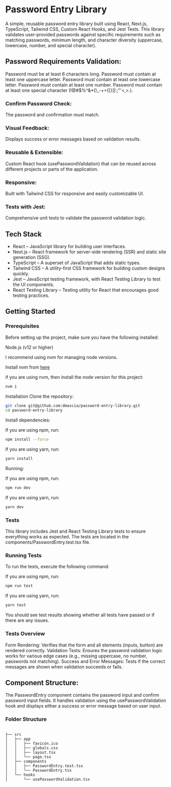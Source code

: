 # Password Entry Library
A simple, reusable password entry library built using React, Next.js, TypeScript, Tailwind CSS, Custom React Hooks, and Jest Tests. This library validates user-provided passwords against specific requirements such as matching passwords, minimum length, and character diversity (uppercase, lowercase, number, and special character).

## Password Requirements Validation:

Password must be at least 6 characters long.
Password must contain at least one uppercase letter.
Password must contain at least one lowercase letter.
Password must contain at least one number.
Password must contain at least one special character (!@#$%^&*()_-+={[}]|:;"'<,>.).

### Confirm Password Check:

The password and confirmation must match.

### Visual Feedback:

Displays success or error messages based on validation results.

### Reusable & Extensible:

Custom React hook (usePasswordValidation) that can be reused across different projects or parts of the application.
### Responsive:

Built with Tailwind CSS for responsive and easily customizable UI.

### Tests with Jest:

Comprehensive unit tests to validate the password validation logic.


## Tech Stack
- React – JavaScript library for building user interfaces.
- Next.js – React framework for server-side rendering (SSR) and static site generation (SSG).
- TypeScript – A superset of JavaScript that adds static types.
- Tailwind CSS – A utility-first CSS framework for building custom designs quickly.
- Jest – JavaScript testing framework, with React Testing Library to test the UI components.
- React Testing Library – Testing utility for React that encourages good testing practices.


## Getting Started


### Prerequisites
Before setting up the project, make sure you have the following installed:

Node.js (v12 or higher)

I recommend using nvm for managing node versions.

Install nvm from [here](https://github.com/creationix/nvm)

if you are using nvm, then install the node version for this project:

```sh
nvm i
```

Installation
Clone the repository:

```bash
git clone git@github.com:dmascia/password-entry-library.git
cd password-entry-library
```
Install dependencies:

If you are using npm, run:

```bash
npm install --force
```

If you are using yarn, run:

```bash
yarn install
```

Running:

If you are using npm, run:

```bash
npm run dev
```

If you are using yarn, run:

```bash
yarn dev
```

### Tests
This library includes Jest and React Testing Library tests to ensure everything works as expected. The tests are located in the components/PasswordEntry.test.tsx file.

### Running Tests
To run the tests, execute the following command:

If you are using npm, run:

```bash
npm run test
```

If you are using yarn, run:

```bash
yarn test
```

You should see test results showing whether all tests have passed or if there are any issues.

### Tests Overview
Form Rendering: Verifies that the form and all elements (inputs, button) are rendered correctly.
Validation Tests: Ensures the password validation logic works for various edge cases (e.g., missing uppercase, no number, passwords not matching).
Success and Error Messages: Tests if the correct messages are shown when validation succeeds or fails.


## Component Structure:

The PasswordEntry component contains the password input and confirm password input fields. It handles validation using the usePasswordValidation hook and displays either a success or error message based on user input.

### Folder Structure

```

├── src
│   ├── app
│   │   ├── favicon.ico
│   │   ├── globals.css
│   │   ├── layout.tsx
│   │   └── page.tsx
│   ├── components
│   │   ├── PasswordEntry.test.tsx
│   │   └── PasswordEntry.tsx
│   └── hooks
│       └── usePasswordValidation.tsx


```


